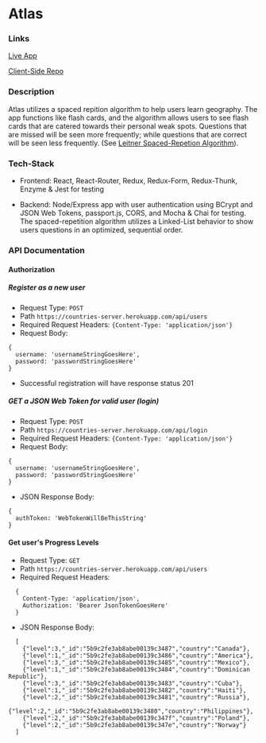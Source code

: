 # Atlas

### Links

[Live App](https://countries-client.herokuapp.com/)

[Client-Side Repo](https://github.com/thinkful-ei22/morgan-cecille-spaced-rep-client)


### Description

Atlas utilizes a spaced repition algorithm to help users learn geography.  The app functions like flash cards, and the algorithm allows users to see flash cards that are catered towards their personal weak spots.  Questions that are missed will be seen more frequently; while questions that are correct will be seen less frequently.  (See [Leitner Spaced-Repetion Algorithm](https://en.wikipedia.org/wiki/Leitner_system)).


### Tech-Stack

- Frontend: React, React-Router, Redux, Redux-Form, Redux-Thunk, Enzyme & Jest for testing

- Backend: Node/Express app with user authentication using BCrypt and JSON Web Tokens, passport.js, CORS, and Mocha & Chai for testing.  The spaced-repetition algorithm utilizes a Linked-List behavior to show users questions in an optimized, sequential order.

### API Documentation

#### Authorization

##### Register as a new user
- Request Type: `POST`
- Path `https://countries-server.herokuapp.com/api/users`
- Required Request Headers: ```{Content-Type: 'application/json'}```
- Request Body:
```
{
  username: 'usernameStringGoesHere',
  password: 'passwordStringGoesHere'
}
```
- Successful registration will have response status 201

##### GET a JSON Web Token for valid user (login)
- Request Type: `POST`
- Path `https://countries-server.herokuapp.com/api/login`
- Required Request Headers: ```{Content-Type: 'application/json'}```
- Request Body:
```
{
  username: 'usernameStringGoesHere',
  password: 'passwordStringGoesHere'
}
```
- JSON Response Body:
```
{
  authToken: 'WebTokenWillBeThisString'
}
```

#### Get user's Progress Levels
- Request Type: `GET`
- Path `https://countries-server.herokuapp.com/api/users`
- Required Request Headers: 
```
  {
    Content-Type: 'application/json',
    Authorization: 'Bearer JsonTokenGoesHere'
  }
```
- JSON Response Body:
```
  [
    {"level":3,"_id":"5b9c2fe3ab8abe00139c3487","country":"Canada"},
    {"level":1,"_id":"5b9c2fe3ab8abe00139c3486","country":"America"},
    {"level":3,"_id":"5b9c2fe3ab8abe00139c3485","country":"Mexico"},
    {"level":1,"_id":"5b9c2fe3ab8abe00139c3484","country":"Dominican Republic"},
    {"level":3,"_id":"5b9c2fe3ab8abe00139c3483","country":"Cuba"},
    {"level":1,"_id":"5b9c2fe3ab8abe00139c3482","country":"Haiti"},
    {"level":2,"_id":"5b9c2fe3ab8abe00139c3481","country":"Russia"},
    {"level":2,"_id":"5b9c2fe3ab8abe00139c3480","country":"Philippines"},
    {"level":2,"_id":"5b9c2fe3ab8abe00139c347f","country":"Poland"},
    {"level":2,"_id":"5b9c2fe3ab8abe00139c347e","country":"Norway"}
  ]
```

